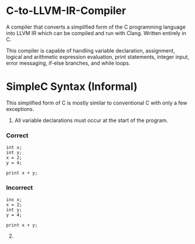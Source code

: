 # C-to-LLVM-IR-Compiler
A compiler that converts a simplified form of the C programming language into LLVM IR which can be compiled and run with Clang. Written entirely in C.

This compiler is capable of handling variable declaration, assignment, logical and arithmetic expression evaluation, print statements, integer input, error messaging, if-else branches, and while loops.

# SimpleC Syntax (Informal)
This simplified form of C is mostly similar to conventional C with only a few exceptions.

1. All variable declarations must occur at the start of the program.
### Correct
```
int x;
int y;
x = 2;
y = 4;

print x + y;
```

### Incorrect
```
inx x;
x = 2;
int y;
y = 4;

print x + y;
```

2.
